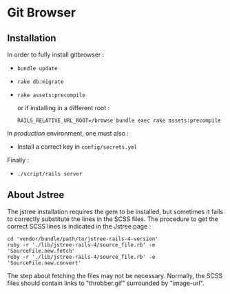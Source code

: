 # Git Browser

## Installation

In order to fully install gitbrowser :

- `bundle update`

- `rake db:migrate`

- `rake assets:precompile`

   or if installing in a different root :

   `RAILS_RELATIVE_URL_ROOT=/browse bundle exec rake assets:precompile`

In *production* environment, one must also :

- Install a correct key in `config/secrets.yml`

Finally :

- `./script/rails server`

## About Jstree

The jstree installation requires the gem to be installed, but sometimes
it fails to correctly substitute the lines in the SCSS files. The procedure
to get the correct SCSS lines is indicated in the Jstree page :

	cd 'vendor/bundle/path/to/jstree-rails-4-version'
	ruby -r './lib/jstree-rails-4/source_file.rb' -e 'SourceFile.new.fetch'
	ruby -r './lib/jstree-rails-4/source_file.rb' -e 'SourceFile.new.convert'

The step about fetching the files may not be necessary. Normally, the SCSS
files should contain links to "throbber.gif" surrounded by "image-url".
